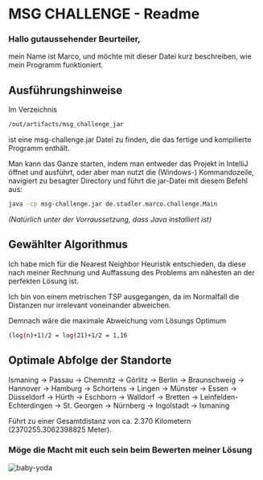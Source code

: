 # MSG CHALLENGE - Readme

### Hallo gutaussehender Beurteiler,


mein Name ist Marco, und möchte mit dieser Datei kurz beschreiben, wie mein Programm funktioniert.


## Ausführungshinweise

Im Verzeichnis 

```sh
/out/artifacts/msg_challenge_jar
```
ist eine msg-challenge.jar Datei zu finden, die das fertige und kompilierte Programm enthält.

Man kann das Ganze starten, indem man entweder das Projekt in IntelliJ öffnet und ausführt, oder aber man nutzt die (Windows-) Kommandozeile, navigiert zu besagter Directory und führt die jar-Datei mit diesem Befehl aus:

```sh
java -cp msg-challenge.jar de.stadler.marco.challenge.Main
```
_(Natürlich unter der Vorraussetzung, dass Java installiert ist)_

## Gewählter Algorithmus

Ich habe mich für die Nearest Neighbor Heuristik entschieden, da diese nach meiner Rechnung und Auffassung des Problems am nähesten an der perfekten Lösung ist.

Ich bin von einem metrischen TSP ausgegangen, da im Normalfall die Distanzen nur irrelevant voneinander abweichen.

Demnach wäre die maximale Abweichung vom Lösungs Optimum   
```sh
(log(n)+1)/2 = log(21)+1/2 = 1,16
```
## Optimale Abfolge der Standorte

Ismaning -> Passau -> Chemnitz -> Görlitz -> Berlin -> Braunschweig -> Hannover -> Hamburg -> Schortens -> Lingen -> Münster -> Essen -> Düsseldorf -> Hürth -> Eschborn -> Walldorf -> Bretten -> Leinfelden-Echterdingen -> St. Georgen -> Nürnberg -> Ingolstadt -> Ismaning

Führt zu einer Gesamtdistanz von ca. 2.370 Kilometern (2370255.3062398825 Meter).

### Möge die Macht mit euch sein beim Bewerten meiner Lösung

![baby-yoda](https://media0.giphy.com/media/kI2hsMDS4zjK7Fbif8/giphy.gif?cid=ecf05e47e240d44c03f4ed6cfcbe80c0a5be95cdc84e25b0&rid=giphy.gif)
